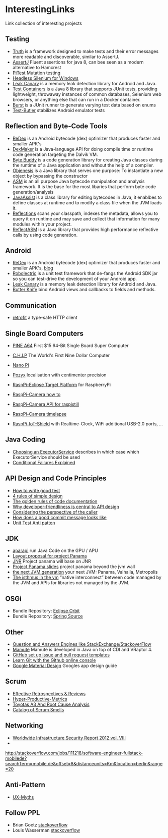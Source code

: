 # InterestingLinks
Link collection of interesting projects

## Testing
 * [Truth](http://google.github.io/truth/) is a framework designed to make tests and their error messages more readable and discoverable, similar to AssertJ.
 * [AssertJ](http://joel-costigliola.github.io/assertj/index.html) Fluent assertions for java 8, can bee seen as a modern alternative to Hamcrest
 * [PiTest](https://github.com/hcoles/pitest) Mutation testing
 * [Headless Silenium for Windows](https://github.com/kybu/headless-selenium-for-win)
 * [Leak Canary](https://github.com/square/leakcanary) is a memory leak detection library for Android and Java.
 * [Test Containers](https://github.com/testcontainers/testcontainers-java) is a Java 8 library that supports JUnit tests, providing lightweight, throwaway instances of common databases, Selenium web browsers, or anything else that can run in a Docker container.
 * [Burst](https://github.com/square/burst) is a JUnit runner to generate varying test data based on enums
 * [Test-Butler](https://github.com/linkedin/test-butler) stabilizes Android emulator tests
  
## Reflection and Byte-Code Tools
 * [ReDex](https://github.com/facebook/redex) is an Android bytecode (dex) optimizer that produces faster and smaller APK's
 * [DexMaker](https://github.com/crittercism/dexmaker) is a Java-language API for doing compile time or runtime code generation targeting the Dalvik VM. 
 * [Byte Buddy](http://bytebuddy.net) is a code generation library for creating Java classes during the runtime of a Java application and without the help of a compiler.
 * [Objenesis](http://objenesis.org/) is a Java library that serves one purpose: To instantiate a new object by bypassing the constructor
 * [ASM](http://asm.ow2.org/) is an all purpose Java bytecode manipulation and analysis framework. It is the base for the most libaries that perform byte code generation/analysis
 * [JavaAssist](http://jboss-javassist.github.io/javassist/) is a class library for editing bytecodes in Java, it enablbes to define classes at runtime and to modify a class file when the JVM loads it.
 * [Reflections](https://github.com/ronmamo/reflections) scans your classpath, indexes the metadata, allows you to query it on runtime and may save and collect that information for many modules within your project.
 * [ReflectASM](https://github.com/EsotericSoftware/reflectasm) is a Java library that provides high performance reflective calls by using code generation.
 
## Android
 * [ReDex](https://github.com/facebook/redex) is an Android bytecode (dex) optimizer that produces faster and smaller APK's, [blog](https://code.facebook.com/posts/1480969635539475/optimizing-android-bytecode-with-redex)
 * [Robolectric](http://robolectric.org/)  is a unit test framework that de-fangs the Android SDK jar so you can test-drive the development of your Android app.
 * [Leak Canary](https://github.com/square/leakcanary) is a memory leak detection library for Android and Java.
 * [Butter Knife](http://jakewharton.github.io/butterknife/) bind Android views and callbacks to fields and methods.  

## Communication
 * [retrofit](http://square.github.io/retrofit/) a type-safe HTTP client 

## Single Board Computers
 * [PINE A64](http://pine64.com/) First $15 64-Bit Single Board Super Computer
 * [C.H.I.P](http://nextthing.co/pages/chip) The World's First Nine Dollar Computer
 * [Nano Pi](http://www.nanopi.org/)
 
 * [Pozyx](https://www.pozyx.io/) localisation with centimenter precision
 * [RaspPi-Eclipse Target Platform](https://github.com/turesheim/eclipse-rpi) for RaspberryPi
 * [RaspPi-Camera how to](http://raspberrypiguide.de/howtos/raspberry-pi-camera-how-to/)
 * [RaspPi-Camera API for raspistill](http://jankarres.de/2013/05/raspberry-pi-raspistill-und-raspivid-parameter/)
 * [RaspPi-Camera timelapse](http://computers.tutsplus.com/tutorials/creating-time-lapse-photography-with-a-raspberry-pi--cms-20794)
 * [RaspPi-IoT-Shield](http://www.pi2design.com/store/p3/502IOT_-_Internet_of_Things_Shield.html) with Realtime-Clock, WiFi additional USB-2.0 ports, ...

## Java Coding
 * [Choosing an ExecutorService](http://blog.jessitron.com/2014/01/choosing-executorservice.html) describes in which case which ExecutorService should be used
 * [Conditional Failures Explained](https://github.com/google/guava/wiki/ConditionalFailuresExplained)
 
## API Design and Code Principles
 * [How to write good test](https://github.com/mockito/mockito/wiki/How-to-write-good-tests)
 * [4 rules of simple design](http://martinfowler.com/bliki/BeckDesignRules.html)
 * [The golden rules of code documentation](http://blog.jooq.org/2013/02/26/the-golden-rules-of-code-documentation/)
 * [Why developer-friendliness is central to API design](http://theamiableapi.com/2011/08/23/why-developer-friendliness-is-central-to-api-design/)
 * [Considering the perspective of the caller](http://theamiableapi.com/2011/08/29/considering-the-perspective-of-the-caller/)
 * [How does a good commit message looks like](http://lemike-de.tumblr.com/post/79041908218/semantic-commits)
 * [Unit Test Anti patten](http://stackoverflow.com/questions/333682/unit-testing-anti-patterns-catalogue)
 
## JDK
 * [aparapi](https://github.com/aparapi/aparapi) run Java Code on the GPU / APU
 * [Layout proposal for project Panama](https://github.com/J9Java/panama-layout-prototype)
 * [JNR](https://github.com/jnr/jnr-ffi) Project panama will base on JNR
 * [Project Panama slides](https://de.slideshare.net/ChristophEngelbert/project-panama-beyond-the-jvm-wall) project panama beyond the jvm wall
 * [the next JVM generation](http://cr.openjdk.java.net/~jrose/pres/201703-YourNextVM.pdf) your next JVM: Panama, Valhalla, Metropolis
 * [The isthmus in the vm](https://blogs.oracle.com/jrose/the-isthmus-in-the-vm) “native interconnect”
between code managed by the JVM and APIs for libraries not managed by
the JVM.

 
 
## OSGi
 * Bundle Repository: [Eclipse Orbit](http://download.eclipse.org/tools/orbit)
 * Bundle Repository: [Spring Source](http://ebr.springsource.com/repository/app/bundle)
 
## Other
 * [Question and Answers Engines like StackExchange/StackoverFlow](http://meta.stackexchange.com/questions/2267/stack-exchange-clones)
  * [Mamute](http://www.mamute.org/) Mamute is developed in Java on top of CDI and VRaptor 4.
 * [GitHub set up issue and pull request templates](https://help.github.com/articles/helping-people-contribute-to-your-project/)
 * [Learn Git with the Github online console](https://try.github.io/levels/1/challenges/1)
 * [Google Material Design](https://material.io/) Googles app design guide

## Scrum
 * [Effective Retrospectives & Reviews](https://www.scrumalliance.org/community/articles/2010/may/effective-retrospectives-reviews)
 * [Hyper-Productive-Metrics](http://www.scruminc.com/wp-content/uploads/2014/05/Hyper-Productive-Metircs.pdf)
 * [Toyotas A3 And Root Cause Analysis](https://www.scruminc.com/toyotas-a3-and-root-cause-analysis/)
 * [Catalog of Scrum Smells](http://www.mountaingoatsoftware.com/articles/toward-a-catalog-of-scrum-smells)

## Networking
 * [Worldwide Infrastructure Security Report 2012 vol. VIII](http://pages.arbornetworks.com/rs/arbor/images/WISR2012_EN.pdf)
 * 
 http://stackoverflow.com/jobs/111218/software-engineer-fullstack-mobilede?searchTerm=mobile.de&offset=8&distanceunits=Km&location=berlin&range=20

## Anti-Pattern
 * [UX-Myths](http://uxmyths.com/)

## Follow PPL
 * Brian Goetz [stackoverflow](http://stackoverflow.com/users/3553087/brian-goetz)
 * Louis Wasserman [stackoverflow](http://stackoverflow.com/users/869736/louis-wasserman)
